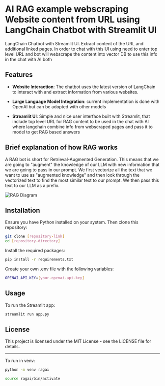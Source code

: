 # AI RAG example webscraping Website content from URL using LangChain Chatbot with Streamlit UI

LangChain Chatbot with Streamlit UI. 
Extract content of the URL and additional linked pages. 
In order to chat with this UI using need to enter top level URL and bot will webscrape the content into vector DB to use this info in the chat with AI both 


## Features
- **Website Interaction**: The chatbot uses the latest version of LangChain to interact with and extract information from various websites.
- **Large Language Model Integration**: current implementation is done with OpenAI but can be adopted with other models

- **Streamlit UI**: Simple and nice user interface built with Streamlit, that include top level URL for RAG content to be used in the chat with AI where langchain combine info from webscraped pages and pass it to model to get RAG based answers

## Brief explanation of how RAG works

A RAG bot is short for Retrieval-Augmented Generation. This means that we are going to "augment" the knowledge of our LLM with new information that we are going to pass in our prompt. We first vectorize all the text that we want to use as "augmented knowledge" and then look through the vectorized text to find the most similar text to our prompt. We then pass this text to our LLM as a prefix.

![RAG Diagram](docs/HTML-rag-diagram.jpg)

## Installation
Ensure you have Python installed on your system. Then clone this repository:

```bash
git clone [repository-link]
cd [repository-directory]
```

Install the required packages:

```bash
pip install -r requirements.txt
```

Create your own .env file with the following variables:

```bash
OPENAI_API_KEY=[your-openai-api-key]
```

## Usage
To run the Streamlit app:

```bash
streamlit run app.py
```

## License
This project is licensed under the MIT License - see the LICENSE file for details.

---

To run in venv: 

```bash
python -m venv ragai
```
```bash
source ragai/bin/activate
```
